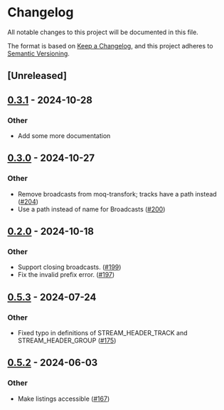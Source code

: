 # Changelog
All notable changes to this project will be documented in this file.

The format is based on [Keep a Changelog](https://keepachangelog.com/en/1.0.0/),
and this project adheres to [Semantic Versioning](https://semver.org/spec/v2.0.0.html).

## [Unreleased]

## [0.3.1](https://github.com/kixelated/moq-rs/compare/moq-transfork-v0.3.0...moq-transfork-v0.3.1) - 2024-10-28

### Other

- Add some more documentation

## [0.3.0](https://github.com/kixelated/moq-rs/compare/moq-transfork-v0.2.0...moq-transfork-v0.3.0) - 2024-10-27

### Other

- Remove broadcasts from moq-transfork; tracks have a path instead ([#204](https://github.com/kixelated/moq-rs/pull/204))
- Use a path instead of name for Broadcasts ([#200](https://github.com/kixelated/moq-rs/pull/200))

## [0.2.0](https://github.com/kixelated/moq-rs/compare/moq-transfork-v0.1.0...moq-transfork-v0.2.0) - 2024-10-18

### Other

- Support closing broadcasts. ([#199](https://github.com/kixelated/moq-rs/pull/199))
- Fix the invalid prefix error. ([#197](https://github.com/kixelated/moq-rs/pull/197))

## [0.5.3](https://github.com/kixelated/moq-rs/compare/moq-transport-v0.5.2...moq-transport-v0.5.3) - 2024-07-24

### Other
- Fixed typo in definitions of STREAM_HEADER_TRACK and STREAM_HEADER_GROUP ([#175](https://github.com/kixelated/moq-rs/pull/175))

## [0.5.2](https://github.com/kixelated/moq-rs/compare/moq-transport-v0.5.1...moq-transport-v0.5.2) - 2024-06-03

### Other
- Make listings accessible ([#167](https://github.com/kixelated/moq-rs/pull/167))
